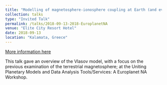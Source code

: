 ```yaml
---
title: "Modelling of magnetosphere-ionosphere coupling at Earth (and eventually, in the Jovian system)"
collection: talks
type: "Invited Talk"
permalink: /talks/2018-09-13-2018-EuroplanetNA
venue: "Elite City Resort Hotel"
date: 2018-09-13
location: "Kalamata, Greece"
---
```


[More information here](https://doi.org/10.1109/IVEC.2011.5746898)

This talk gave an overview of the Vlasov model, with a focus on the previous examination of the terrestrial magnetosphere; at the Uniting Planetary Models and Data Analysis Tools/Services: A Europlanet NA Workshop.
